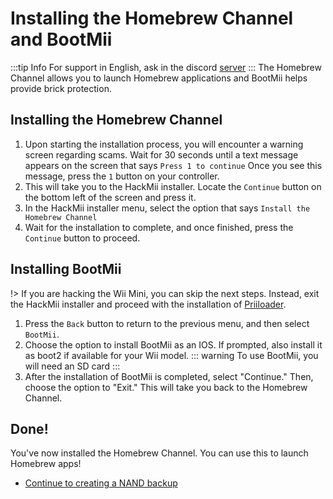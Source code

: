 # Installing the Homebrew Channel and BootMii
:::tip Info
For support in English, ask in the discord [server](https://discord.gg/QvGQqx8Mns)
:::
The Homebrew Channel allows you to launch Homebrew applications and BootMii helps provide brick protection.


## Installing the Homebrew Channel

1. Upon starting the installation process, you will encounter a warning screen regarding scams. Wait for 30 seconds until a text message appears on the screen that says `Press 1 to continue` Once you see this message, press the `1` button on your controller.
2. This will take you to the HackMii installer. Locate the `Continue` button on the bottom left of the screen and press it.
3. In the HackMii installer menu, select the option that says `Install the Homebrew Channel`
4. Wait for the installation to complete, and once finished, press the `Continue` button to proceed.

## Installing BootMii

!> If you are hacking the Wii Mini, you can skip the next steps. Instead, exit the HackMii installer and proceed with the installation of [Priiloader](/priiloader).
 
1. Press the `Back` button to return to the previous menu, and then select `BootMii`.
2. Choose the option to install BootMii as an IOS. If prompted, also install it as boot2 if available for your Wii model.
::: warning
To use BootMii, you will need an SD card
:::
3. After the installation of BootMii is completed, select "Continue." Then, choose the option to "Exit." This will take you back to the Homebrew Channel.

## Done!

You've now installed the Homebrew Channel. You can use this to launch Homebrew apps!

- [Continue to creating a NAND backup](nandbackup)
